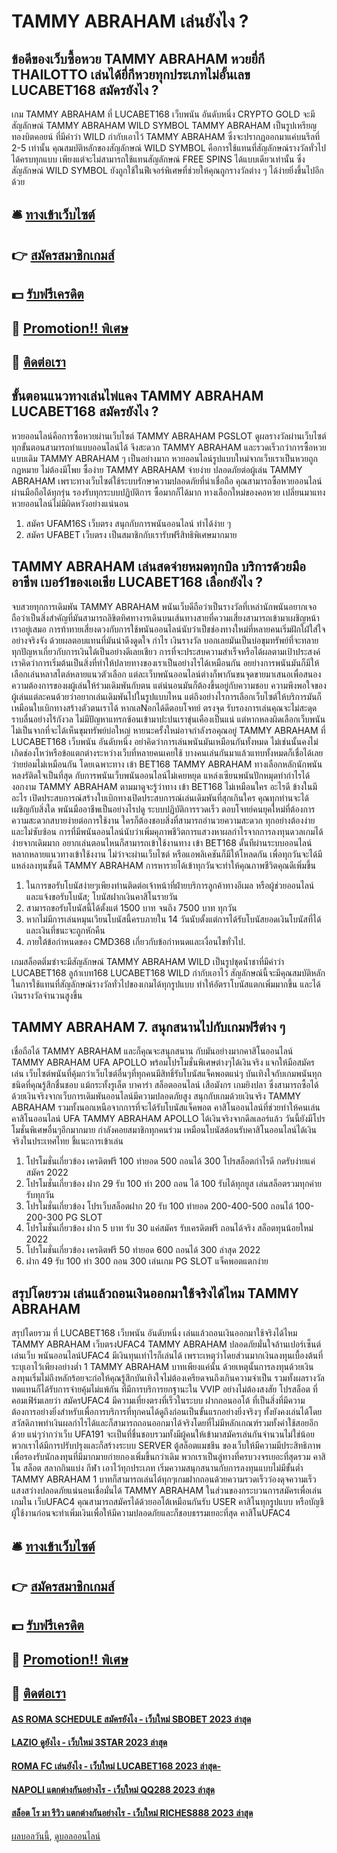 # TAMMY ABRAHAM เล่นยังไง ?
## ข้อดีของเว็บซื้อหวย TAMMY ABRAHAM หวยยี่กี THAILOTTO เล่นได้ยี่กีหวยทุกประเภทไม่อั้นเลข LUCABET168 สมัครยังไง ?
เกม TAMMY ABRAHAM ที่ LUCABET168 เว็บพนัน อันดับหนึ่ง CRYPTO GOLD จะมีสัญลักษณ์ TAMMY ABRAHAM WILD SYMBOL TAMMY ABRAHAM เป็นรูปเหรียญทองบิตคอยน์ ที่มีคำว่า WILD กำกับเอาไว้ TAMMY ABRAHAM ซึ่งจะปรากฏออกมาแค่บนรีลที่ 2-5 เท่านั้น คุณสมบัติหลักของสัญลักษณ์ WILD SYMBOL คือการใช้แทนที่สัญลักษณ์รางวัลทั่วไปได้ครบทุกแบบ เพียงแต่จะไม่สามารถใช้แทนสัญลักษณ์ FREE SPINS ได้แบบเดียวเท่านั้น ซึ่งสัญลักษณ์ WILD SYMBOL ยังถูกใช้ในฟีเจอร์พิเศษที่ช่วยให้คุณถูกรางวัลต่าง ๆ ได้ง่ายยิ่งขึ้นไปอีกด้วย

## 🛎 [ทางเข้าเว็บไซต์](https://bit.ly/3SdLNi2)
## 👉 [สมัครสมาชิกเกมส์](https://bit.ly/3SdLNi2)
## 💵 [รับฟรีเครดิต](https://bit.ly/3dyRKHj)
## 👑 [Promotion!! พิเศษ](https://bit.ly/3dyRKHj)
## 📱 [ติดต่อเรา](https://bit.ly/3dyRKHj)

## ขั้นตอนแนวทางเล่นไพ่แคง TAMMY ABRAHAM LUCABET168 สมัครยังไง ?
หวยออนไลน์คือการซื้อหวยผ่านเว็บไซต์ TAMMY ABRAHAM PGSLOT ดูผลรางวัลผ่านเว็บไซต์ ทุกขั้นตอนสามารถทำแบบออนไลน์ได้ จึงสะดวก TAMMY ABRAHAM และรวดเร็วกว่าการซื้อหวยแบบเดิม TAMMY ABRAHAM ๆ เป็นอย่างมาก หวยออนไลน์รูปแบบใหม่จากเว็บเราเป็นหวยถูกกฎหมาย ไม่ต้องมีโพย ซื้อง่าย TAMMY ABRAHAM จ่ายง่าย ปลอดภัยต่อผู้เล่น TAMMY ABRAHAM เพราะทางเว็บไซต์ใช้ระบบรักษาความปลอดภัยที่น่าเชื่อถือ คุณสามารถซื้อหวยออนไลน์ผ่านมือถือได้ทุกรุ่น รองรับทุกระบบปฏิบัติการ ซื้อมากก็ได้มาก ทางเลือกใหม่ของคอหวย เปลี่ยนมาแทงหวยออนไลน์ไม่มีผิดหวังอย่างแน่นอน
1. สมัคร UFAM16S เว็บตรง สนุกกับการพนันออนไลน์ ทำได้ง่าย ๆ
2. สมัคร UFABET เว็บตรง เป็นสมาชิกกับเรารับฟรีสิทธิพิเศษมากมาย

## TAMMY ABRAHAM เล่นสดจ่ายหมดทุกบิล บริการด้วยมืออาชีพ เบอร์1ของเอเชีย LUCABET168 เลือกยังไง ?
จบสวยทุกการเดิมพัน TAMMY ABRAHAM พนันเว็บดีถือว่าเป็นรางวัลที่เหล่านักพนันอยากเจอ ถือว่าเป็นสิ่งสำคัญที่มันสามารถลิขิตทิศทางารเดินบนเส้นทางสายที่ความเสี่ยงสามารถเข้ามาเผชิญหน้าเราอยู่เสมอ การท้าทายเสี่ยงดวงกับการใช้พนันออนไลน์นับว่าเป็ชช่องทางใหม่ที่หลายคนเริ่มฝักใฝ่ใส่ใจอย่างจริงจัง ด้วยผลตอบแทนที่มันน่าดึงดูดใจ กำไร เงินรางวัล บอกเลยมันเป็นบ่อขุมทรัพย์ที่จะทลายทุกปัญหาเกี่ยวกับการเงินได้เป็นอย่างดีเลยเชียว การที่จะประสบความสำเร็จหรือได้ผลตามเป้าประสงค์ เราคิดว่าการเริ่มต้นเป็นสิ่งที่ทำให้ปลายทางของเราเป็นอย่างไรได้เหมือนกัน อยย่างการพนันมันก็มีให้เลือกเล่นหลาสไตล์หลายแนวตัวเลือก แต่ละเว็บพนันออนไลน์ต่างก็พากันขนจุดขายมาเสนอเพื่อสนองความต้องการของผผู้เล่นให้ร่วมเดิมพันกับตน แต่น่นอนมันก็ต้องขึ้นอยู่กับความชอบ ความพึงพอใจของผู้เล่นแต่ละคนด้วยว่าอยากเล่นเดิมพันไปในรูปแบบไหน แต่ถึงอย่างไรการเลือกเว็บไซต์ให้บริการมันก็เหมือนใบเบิกทางสร้างตัวตนเราได้ หากเลNอกได้ดีตอบโจทย์ ตรงจุด รับรองการเล่นคุณจะไม่สะดุด ราบลื่นอย่างไร้กังวล ไม่มีปัญหาแทรกซ้อนเข้ามาปะปนเราขุ่นเคืองเป็นแน่ แต่หากหลงผิดเลือกเว็บพนันไม่เป็นจากที่จะได้เห็นขุมทรัพย์บ่อใหญ่ หายนะครั้งใหม่อาจกำลังรอคุณอยู่ TAMMY ABRAHAM ที่ LUCABET168 เว็บพนัน อันดับหนึ่ง อย่าคิดว่าการเล่นพนันมันเหมือนกันทั้งหมด ไม่เช่นนั้นคงไม่เกิดช่องโหว่หรือข้อแตกต่างระหว่างเว็บที่หลายคนเคยใช้ บางคนเล่นกันมาแล้วแทบทั้งหมดก็เชื่อได้เลยว่ายย่อมไม่เหมือนกัน โดยเฉพาะทาง เข้า BET168 TAMMY ABRAHAM ทางเลือกหลักนักพนันหลงรัติดใจเป็นที่สุด กับการพนันเว็บพนันออนไลน์ไม่เคยหยุด แหล่งเซียนพนันปักหมุดทำกำไรได้งอกงาม TAMMY ABRAHAM ตามมาดูจะรู้ว่าทาง เข้า BET168 ไม่เหมือนใคร อะไรดี ข้างในมีอะไร เปิดประสบการณ์สร้างใบเบิกทางเปิดประสบการณ์เล่นเดิมพันที่สุกเกินใคร คุณทุกท่านจะได้เผชิญกับสิ่งใด พนันมืออาชีพเป็นอย่างไรปดู
ระบบปฏิบัติการรวดเร็ว ตอบโจทย์คนยุคใหม่ที่ต้องการความสะดวกสบายง่ายต่อการใช้งาน ใครก็ต้องชอบสิ่งที่สามารถอำนวยความสะดวก ทุกอย่างต้องง่ายและไม่ซับซ้อน การที่มีพนันออนไลน์นับว่าเพิ่มคุภาพชีวิตการแสวงหาผลกำไรจากการลงทุนดวลเกมได้ง่ายจากเดิมมาก อยากเล่นตอนไหนก็สามารถเข้าใช้งานทาง เข้า BET168 ดั้นทีผ่านระบบออนไลน์ หลากหลายแนวทางเข้าใช้งงาน ไม่ว่าจะผ่านเว็บไซต์ หรือแอพลิเคชันก็มีให้โหลดกัน เพื่อทุกวันจะได้มีแหล่งลงทุนชั้นดี TAMMY ABRAHAM การหารายได้เข้าทุกวันจะทำให้คุณภาพชีวิตคุณดีเพิ่มขึ้น
1. ในการขอรับโบนัสง่ายๆเพียงท่านติดต่อเจ้าหน้าที่ฝ่ายบริการลูกค้าทางอีเมล หรือผู้ช่วยออนไลน์ และแจ้งขอรับโบนัส; โบนัสฝากเงินคาสิโนรายวัน
2. สามารถขอรับโบนัสนี้ได้ตั้งแต่ 1500 บาท จนถึง 7500 บาท ทุกวัน
3. หากไม่มีการเล่นหมุนเวียนโบนัสนี้ครบภายใน 14 วันนับตั้งแต่การได้รับโบนัสยอดเงินโบนัสที่ได้และเงินที่ชนะจะถูกหักคืน
4. ภายใต้ข้อกำหนดของ CMD368 เกี่ยวกับข้อกำหนดและเงื่อนไขทั่วไป.

เกมสล็อตติ่มซำจะมีสัญลักษณ์ TAMMY ABRAHAM WILD เป็นรูปชุดน้ำชาที่มีคำว่า LUCABET168 ลูก้าเบท168 LUCABET168 WILD กำกับเอาไว้ สัญลักษณ์นี้จะมีคุณสมบัติหลักในการใช้แทนที่สัญลักษณ์รางวัลทั่วไปของเกมได้ทุกรูปแบบ ทำให้อัตราโบนัสแตกเพิ่มมากขึ้น และได้เงินรางวัลจำนวนสูงขึ้น

## TAMMY ABRAHAM 7. สนุกสนานไปกับเกมฟรีต่าง ๆ
เชื่อถือได้ TAMMY ABRAHAM และก็คุณจะสนุกสนาน กับมันอย่างมากคาสิโนออนไลน์ TAMMY ABRAHAM UFA APOLLO พร้อมโปรโมชั่นพิเศษต่างๆได้เงินจริง แจกให้มือสมัครเล่น เว็บไซต์พนันที่คุ้มกว่าเว็บไซต์อื่นๆที่ทุกคนมีสิทธิ์รับโบนัสแจ็คพอตแน่ๆ บันเทิงใจกับเกมพนันทุกชนิดที่คุณรู้สึกชื่นชอบ แม้กระทั้งรูเล็ต บาคาร่า สล็อตออนไลน์ เสือมังกร เกมยิงปลา ซึ่งสามารถซื้อได้ด้วยเงินจริงจากเว็บการเดิมพันออนไลน์มีความปลอดภัยสูง สนุกกับเกมด้วยเงินจริง TAMMY ABRAHAM รวมทั้งนอกเหนือจากการที่จะได้รับโบนัสแจ็คพอต คาสิโนออนไลน์ที่ช่วยทำให้คนเล่นคาสิโนออนไลน์ UFA TAMMY ABRAHAM APOLLO ได้เงินจริงจากดีลเลอร์แล้ว วันนี้ยังมีโปรโมชั่นพิเศษอื่นๆอีกมากมาย กำลังคอยสมาชิกทุกคนร่วม เหมือนโบนัสต้อนรับคาสิโนออนไลน์ได้เงินจริงในประเทศไทย
ชี้แนะการเข้าเล่น
1. โปรโมชั่นเกี่ยวข้อง เครดิตฟรี 100 ทํายอด 500 ถอนได้ 300 โปรสล็อตกำไรดี กดรับง่ายแค่สมัคร 2022
2. โปรโมชั่นเกี่ยวข้อง ฝาก 29 รับ 100 ทํา 200 ถอน ได้ 100 รับได้ทุกยูส เล่นสล็อตรวมทุกค่าย รับทุกวัน
3. โปรโมชั่นเกี่ยวข้อง โปรเว็บสล็อตฝาก 20 รับ 100 ทํายอด 200-400-500 ถอนได้ 100-200-300 PG SLOT
4. โปรโมชั่นเกี่ยวข้อง ฝาก 5 บาท รับ 30 แค่สมัคร รับเครดิตฟรี ถอนได้จริง สล็อตทุนน้อยใหม่ 2022
5. โปรโมชั่นเกี่ยวข้อง เครดิตฟรี 50 ทำยอด 600 ถอนได้ 300 ล่าสุด 2022
6. ฝาก 49 รับ 100 ทํา 300 ถอน 300 เล่นเกม PG SLOT แจ็คพอตแตกง่าย

## สรุปโดยรวม เล่นแล้วถอนเงินออกมาใช้จริงได้ไหม TAMMY ABRAHAM
สรุปโดยรวม ที่ LUCABET168 เว็บพนัน อันดับหนึ่ง เล่นแล้วถอนเงินออกมาใช้จริงได้ไหม TAMMY ABRAHAM เว็บตรงUFAC4 TAMMY ABRAHAM ปลอดภัยมั่นใจล้านเปอร์เซ็นต์ เล่นเว็บ พนันออนไลน์UFAC4 มีเงินทุนเท่าไรก็เล่นได้ เพราะเหตุว่าโดยส่วนมากเงินลงทุนเบื้องต้นที่ระบุเอาไว้เพียงอย่างต่ำ 1 TAMMY ABRAHAM บาทเพียงแค่นั้น ด้วยเหตุนั้นการลงทุนด้วยเงินลงทุนเริ่มไม่ถึงหลักร้อยจะก่อให้คุณรู้สึกบันเทิงใจไม่ต้องเครียดจนถึงเกินความจำเป็น รวมทั้งผลรางวัลทดแทนก็ได้รับการจ่ายคุ้มไม่แพ้กัน ที่มีการบริการยกฐานะใน VVIP อย่างไม่ต้องสงสัย โปรสล็อต ที่คอมเฟิร์มเลยว่า สมัครUFAC4 มีความเที่ยงตรงที่เร็วในระบบ ฝากถอนออโต้ ที่เป็นสิ่งที่มีความต้องการอย่างยิ่งสำหรับเพื่อการบริการที่ทุกคนได้ดูถึงก่อนเป็นขั้นแรกอย่างยิ่งจริงๆ ทั้งยังคงเล่นได้โดยสวัสดิภาพทำเงินผลกำไรได้และก็สามารถถอนออกมาได้จริงโดยที่ไม่มีหลักเกณฑ์รวมทั้งค่าใช้สอยอีกด้วย
แน่ๆว่ากว่าเว็บ UFA191 จะเป็นที่ชื่นชอบรวมทั้งมีผู้คนให้เข้ามาสมัครเล่นกันจำนวนไม่ใช่น้อย พวกเราได้มีการปรับปรุงและก็สร้างระบบ SERVER ตู้สล็อตแมชชีน ของเว็บให้มีความมีประสิทธิภาพเพื่อรองรับนักลงทุนที่มีมากมายก่ายกองเพิ่มขึ้นกว่าเดิม พวกเราเป็นลู่ทางที่ครบวงจรเยอะที่สุดรวม คาสิโน สล็อต สลากกินแบ่ง กีฬา เอาไว้ทุกประเภท เริ่มความสนุกสนานกับการลงทุนแบบไม่มีขั้นต่ำ TAMMY ABRAHAM 1 บาทก็สามารถเล่นได้ทุกๆเกมฝากถอนด้วยความรวดเร็วว่องดุจความเร็วแสงสว่างปลอดภัยแน่นอนเชื่อมั่นได้ TAMMY ABRAHAM ในส่วนของกระบวนการสมัครเพื่อเล่นเกมใน เว็บUFAC4 คุณสามารถสมัครได้ด้วยออโต้เหมือนกันรับ USER คาสิโนทุกรูปแบบ หรือบัญชีผู้ใช้งานก่อนจะทำเพิ่มเงินเพื่อให้มีความปลอดภัยและก็ชอบธรรมเยอะที่สุด คาสิโนUFAC4

## 🛎 [ทางเข้าเว็บไซต์](https://bit.ly/3SdLNi2)
## 👉 [สมัครสมาชิกเกมส์](https://bit.ly/3SdLNi2)
## 💵 [รับฟรีเครดิต](https://bit.ly/3dyRKHj)
## 👑 [Promotion!! พิเศษ](https://bit.ly/3dyRKHj)
## 📱 [ติดต่อเรา](https://bit.ly/3dyRKHj)

#### [AS ROMA SCHEDULE สมัครยังไง - เว็บใหม่ SBOBET 2023 ล่าสุด](https://atom.io/themes/as%20roma%20schedule%20สมัครยังไง%20-%20เว็บใหม่%20sbobet%202023%20ล่าสุด)
#### [LAZIO ดูยังไง - เว็บใหม่ 3STAR 2023 ล่าสุด](https://atom.io/themes/lazio%20ดูยังไง%20-%20เว็บใหม่%203star%202023%20ล่าสุด)
#### [ROMA FC เล่นยังไง - เว็บใหม่ LUCABET168 2023 ล่าสุด-](https://atom.io/themes/roma%20fc%20เล่นยังไง%20-%20เว็บใหม่%20lucabet168%202023%20ล่าสุด-)
#### [NAPOLI แตกต่างกันอย่างไร - เว็บใหม่ QQ288 2023 ล่าสุด](https://atom.io/themes/napoli%20แตกต่างกันอย่างไร%20-%20เว็บใหม่%20qq288%202023%20ล่าสุด)
#### [สล็อต โร มา รีวิว แตกต่างกันอย่างไร - เว็บใหม่ RICHES888 2023 ล่าสุด](https://atom.io/themes/สล็อต%20โร%20มา%20รีวิว%20แตกต่างกันอย่างไร%20-%20เว็บใหม่%20riches888%202023%20ล่าสุด)

[ผลบอลวันนี้](https://siamsport.tv "ผลบอลวันนี้"), [ดูบอลออนไลน์](https://siamsport.tv/ดูบอลสด "ดูบอลออนไลน์")